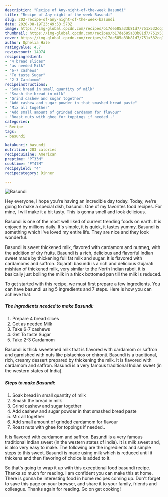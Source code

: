 ```yaml
---
description: "Recipe of Any-night-of-the-week Basundi"
title: "Recipe of Any-night-of-the-week Basundi"
slug: 202-recipe-of-any-night-of-the-week-basundi
date: 2020-08-19T23:49:53.573Z
image: https://img-global.cpcdn.com/recipes/b17de585a33b81d7/751x532cq70/basundi-recipe-main-photo.jpg
thumbnail: https://img-global.cpcdn.com/recipes/b17de585a33b81d7/751x532cq70/basundi-recipe-main-photo.jpg
cover: https://img-global.cpcdn.com/recipes/b17de585a33b81d7/751x532cq70/basundi-recipe-main-photo.jpg
author: Ophelia Hale
ratingvalue: 4.7
reviewcount: 14974
recipeingredient:
- "4 bread slices"
- "as needed Milk"
- "6-7 cashews"
- "To taste Sugar"
- "2-3 Cardamom"
recipeinstructions:
- "Soak bread in small quantity of milk"
- "Smash the bread in milk"
- "Grind cashew and sugar together"
- "Add cashew and sugar powder in that smashed bread paste"
- "Mix all together"
- "Add small amount of grinded cardamom for flavour"
- "Roast nuts with ghee for toppings if needed.."
categories:
- Recipe
tags:
- basundi

katakunci: basundi 
nutrition: 283 calories
recipecuisine: American
preptime: "PT33M"
cooktime: "PT47M"
recipeyield: "4"
recipecategory: Dinner

---
```



![Basundi](https://img-global.cpcdn.com/recipes/b17de585a33b81d7/751x532cq70/basundi-recipe-main-photo.jpg)

Hey everyone, I hope you're having an incredible day today. Today, we're going to make a special dish, basundi. One of my favorites food recipes. For mine, I will make it a bit tasty. This is gonna smell and look delicious.

Basundi is one of the most well liked of current trending foods on earth. It is enjoyed by millions daily. It's simple, it is quick, it tastes yummy. Basundi is something which I've loved my entire life. They are nice and they look wonderful.

Basundi is sweet thickened milk, flavored with cardamom and nutmeg, with the addition of dry fruits. Basundi is a rich, delicious and flavorful Indian sweet made by thickening full fat milk and sugar. It is flavored with cardamoms and saffron. Gujarati basundi is a rich and delicious Gujarati mishtan of thickened milk, very similar to the North Indian rabdi, it is basically just boiling the milk in a thick bottomed pan till the milk is reduced.


To get started with this recipe, we must first prepare a few ingredients. You can have basundi using 5 ingredients and 7 steps. Here is how you can achieve that.

<!--inarticleads1-->

##### The ingredients needed to make Basundi:

1. Prepare 4 bread slices
1. Get as needed Milk
1. Take 6-7 cashews
1. Get To taste Sugar
1. Take 2-3 Cardamom


Basundi is thick sweetened milk that is flavored with cardamom or saffron and garnished with nuts like pistachios or chironji. Basundi is a traditional, rich, creamy dessert prepared by thickening the milk. It is flavored with cardamom and saffron. Basundi is a very famous traditional Indian sweet (in the western states of India). 

<!--inarticleads2-->

##### Steps to make Basundi:

1. Soak bread in small quantity of milk
1. Smash the bread in milk
1. Grind cashew and sugar together
1. Add cashew and sugar powder in that smashed bread paste
1. Mix all together
1. Add small amount of grinded cardamom for flavour
1. Roast nuts with ghee for toppings if needed..


It is flavored with cardamom and saffron. Basundi is a very famous traditional Indian sweet (in the western states of India). It is milk sweet and, is also very easy to make. The following are the ingredients and simple steps to this sweet. Basundi is made using milk which is reduced until it thickens and then flavoring of choice is added to it. 

So that's going to wrap it up with this exceptional food basundi recipe. Thanks so much for reading. I am confident you can make this at home. There is gonna be interesting food in home recipes coming up. Don't forget to save this page on your browser, and share it to your family, friends and colleague. Thanks again for reading. Go on get cooking!
